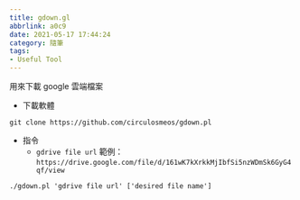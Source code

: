 ```yaml
---
title: gdown.gl
abbrlink: a0c9
date: 2021-05-17 17:44:24
category: 隨筆
tags:
- Useful Tool
---
```


用來下載 google 雲端檔案
<!-- more -->
* 下載軟體
```
git clone https://github.com/circulosmeos/gdown.pl
```

* 指令
    * `gdrive file url` 範例：`https://drive.google.com/file/d/161wK7kXrkkMjIbfSi5nzWDmSk6GyG4qf/view`
```
./gdown.pl 'gdrive file url' ['desired file name']   
```